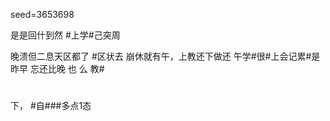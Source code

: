 seed=3653698

是是回什到然
#上学#己突周 

晚溃但二息天区都了
#区状去
崩休就有午，上教还下做还
 午学#很#上会记累#是昨早 
忘还比晚
也
么
教#
#
下，
#自###多点1态